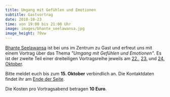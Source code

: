 ```yaml
---
title: Umgang mit Gefühlen und Emotionen
subtitle: Gastvortrag
date: 2018-10-23
time: von 19:00 bis 21:00 Uhr
image: images/bhante_seelawansa.jpg
image_height: 70vw
---
```

[Bhante Seelawansa](https://www.dhammazentrum.at/team/bhante-seelawansa/) ist bei uns im Zentrum zu Gast und erfreut uns mit einem Vortrag über das Thema *"Umgang mit Gefühlen und Emotionen"*.
Es ist der zweite Teil einer dreiteiligen Vortragsreihe jeweils am [22.](#seelawansa-1), [23.](#seelawansa-2) und [24. Oktober](#seelawansa-3).

Bitte meldet euch bis zum **15. Oktober** verbindlich an. Die Kontaktdaten findet ihr am [Ende der Seite](#footer).

Die Kosten pro Vortragsabend betragen **10 Euro**.
